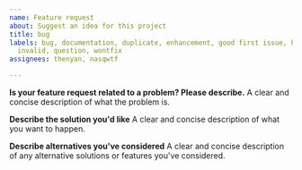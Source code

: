 ```yaml
---
name: Feature request
about: Suggest an idea for this project
title: bug
labels: bug, documentation, duplicate, enhancement, good first issue, help wanted,
  invalid, question, wontfix
assignees: thenyan, nasqwtf

---
```


**Is your feature request related to a problem? Please describe.**
A clear and concise description of what the problem is. 

**Describe the solution you'd like**
A clear and concise description of what you want to happen.

**Describe alternatives you've considered**
A clear and concise description of any alternative solutions or features you've considered.


